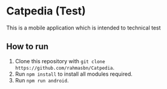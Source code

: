 # Catpedia (Test)

This is a mobile application which is intended to technical test

## How to run

1. Clone this repository with `git clone https://github.com/rahmasbn/Catpedia`.
2. Run `npm install` to install all modules required.
3. Run `npm run android`.

